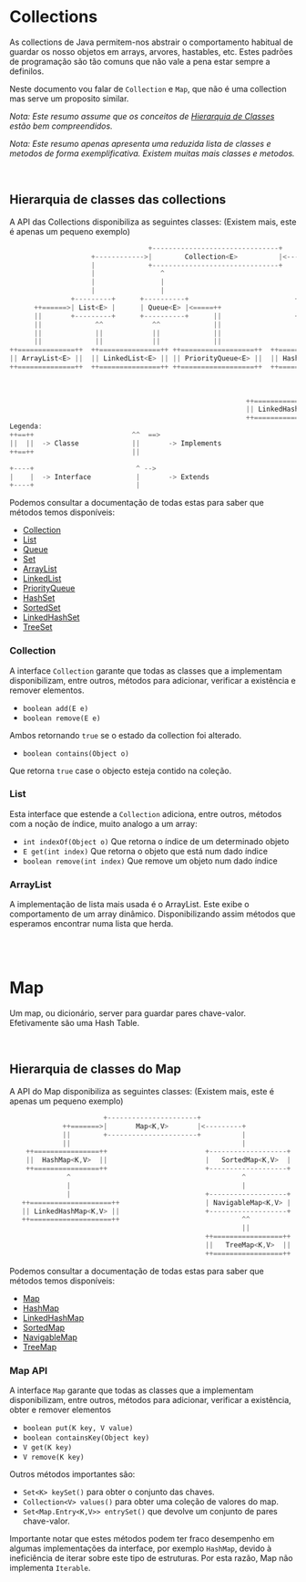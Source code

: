 # Collections
As collections de Java permitem-nos abstrair o comportamento habitual de guardar os nosso objetos em
 arrays, arvores, hastables, etc. Estes padrões de programação são tão comuns que não vale a pena estar
 sempre a definilos.

Neste documento vou falar de `Collection` e `Map`, que não é uma collection mas serve um proposito similar.
<!-- Arranjar esta frase -->

*Nota: Este resumo assume que os conceitos de [Hierarquia de Classes](./Hierarquia_de_classes.md) estão bem
 compreendidos.*

*Nota: Este resumo apenas apresenta uma reduzida lista de classes e metodos de forma
 exemplificativa. Existem muitas mais classes e metodos.*

<br>

## Hierarquia de classes das collections
A API das Collections disponibiliza as seguintes classes: (Existem mais, este é apenas um pequeno exemplo)
```Rust
                                  +-------------------------------+
                    +------------>|        Collection<E>          |<------+
                    |             +-------------------------------+       |
                    |                ^                                    |
                    |                |                                    |
                    |                |                                    |
               +---------+      +----------+                          +--------+
      ++======>| List<E> |      | Queue<E> |<=====++                  | Set<E> |<====++
      ||       +---------+      +----------+      ||                  +--------+     ||
      ||             ^^            ^^             ||                     ^^          ||
      ||             ||            ||             ||                     ||          ||
      ||             ||            ||             ||                     ||          ||
++==============++  ++===============++ ++==================++  ++============++   +--------------+
|| ArrayList<E> ||  || LinkedList<E> || || PriorityQueue<E> ||  || HashSet<E> ||   | SortedSet<E> |
++==============++  ++===============++ ++==================++  ++============++   +--------------+
                                                                       ^                  ^^
                                                                       |                  ||
                                                                       |                  ||
                                                          ++==================++   ++============++
                                                          || LinkedHashSet<E> ||   || TreeSet<E> ||
                                                          ++==================++   ++============++
Legenda:
++==++                        ^^  ==>
||  ||  -> Classe             ||       -> Implements
++==++                        ||

+----+                         ^ -->
|    |  -> Interface           |       -> Extends
+----+                         |
```

Podemos consultar a documentação de todas estas para saber que métodos temos disponíveis:

* [Collection][CollectionDocs]
* [List][ListDocs]
* [Queue][QueueDocs]
* [Set][SetDocs]
* [ArrayList][ArrayListDocs]
* [LinkedList][LinkedListDocs]
* [PriorityQueue][PriorityQueueDocs]
* [HashSet][HashSetDocs]
* [SortedSet][SortedSetDocs]
* [LinkedHashSet][LinkedHashSetDocs]
* [TreeSet][TreeSetDocs]

### Collection
A interface `Collection` garante que todas as classes que a implementam disponibilizam,
 entre outros, métodos para adicionar, verificar a existência e remover elementos.

* `boolean add(E e)`
* `boolean remove(E e)`

Ambos retornando `true` se o estado da collection foi alterado.

* `boolean contains(Object o)`

Que retorna `true` case o objecto esteja contido na coleção.

### List
Esta interface que estende a `Collection` adiciona, entre outros, métodos com a noção de índice,
 muito analogo a um array:

* `int indexOf(Object o)` Que retorna o índice de um determinado objeto
* `E get(int index)` Que retorna o objeto que está num dado índice
* `boolean remove(int index)` Que remove um objeto num dado índice

### ArrayList
A implementação de lista mais usada é o ArrayList. Este exibe o comportamento de um array dinâmico.
 Disponibilizando assim métodos que esperamos encontrar numa lista que herda.

<br><br>

# Map
Um map, ou dicionário, server para guardar pares chave-valor. Efetivamente são uma Hash Table.

<br>

## Hierarquia de classes do Map
A API do Map disponibiliza as seguintes classes: (Existem mais, este é apenas um pequeno exemplo)
```Rust
                       +----------------------+
             ++=======>|       Map<K,V>       |<---------+
             ||        +----------------------+          |
             ||                                          |
    ++================++                        +-------------------+
    ||  HashMap<K,V>  ||                        |   SortedMap<K,V>  |
    ++================++                        +-------------------+
              ^                                          ^
              |                                          |
              |                                 +-------------------+
   ++====================++                     | NavigableMap<K,V> |
   || LinkedHashMap<K,V> ||                     +-------------------+
   ++====================++                              ^^
                                                         ||
                                                ++=================++
                                                ||   TreeMap<K,V>  ||
                                                ++=================++
```
Podemos consultar a documentação de todas estas para saber que métodos temos disponíveis:
 * [Map][MapDocs]
 * [HashMap][HashMapDocs]
 * [LinkedHashMap][LinkedHashMapDocs]
 * [SortedMap][SortedMapDocs]
 * [NavigableMap][NavigableMapDocs]
 * [TreeMap][TreeMapDocs]

### Map API
A interface `Map` garante que todas as classes que a implementam disponibilizam,
 entre outros, métodos para adicionar, verificar a existência, obter e remover
 elementos

 * `boolean put(K key, V value)`
 * `boolean containsKey(Object key)`
 * `V get(K key)`
 * `V remove(K key)`

Outros métodos importantes são:

 * `Set<K> keySet()` para obter o conjunto das chaves.
 * `Collection<V> values()` para obter uma coleção de valores do map.
 * `Set<Map.Entry<K,V>> entrySet()` que devolve um conjunto de pares chave-valor.

Importante notar que estes métodos podem ter fraco desempenho em algumas
 implementações da interface, por exemplo `HashMap`, devido à ineficiência
 de iterar sobre este tipo de estruturas. Por esta razão, Map não implementa
 `Iterable`.



[CollectionDocs]:https://docs.oracle.com/javase/8/docs/api/java/util/Collection.html
[ListDocs]:https://docs.oracle.com/javase/8/docs/api/java/util/List.html
[QueueDocs]:https://docs.oracle.com/javase/8/docs/api/java/util/Queue.html
[SetDocs]:https://docs.oracle.com/javase/8/docs/api/java/util/Set.html
[ArrayListDocs]:https://docs.oracle.com/javase/8/docs/api/java/util/ArrayList.html
[LinkedListDocs]:https://docs.oracle.com/javase/8/docs/api/java/util/LinkedList.html
[PriorityQueueDocs]:https://docs.oracle.com/javase/8/docs/api/java/util/PriorityQueue.html
[HashSetDocs]:https://docs.oracle.com/javase/8/docs/api/java/util/HashSet.html
[SortedSetDocs]:https://docs.oracle.com/javase/9/docs/api/java/util/SortedSet.html
[LinkedHashSetDocs]:https://docs.oracle.com/javase/8/docs/api/java/util/LinkedHashSet.html
[TreeSetDocs]:https://docs.oracle.com/javase/8/docs/api/java/util/TreeSet.html
[MapDocs]:https://docs.oracle.com/javase/8/docs/api/java/util/Map.html
[HashMapDocs]:https://docs.oracle.com/javase/8/docs/api/java/util/HashMap.html
[LinkedHashMapDocs]:https://docs.oracle.com/javase/8/docs/api/java/util/LinkedHashMap.html
[SortedMapDocs]:https://docs.oracle.com/javase/8/docs/api/java/util/SortedMap.html
[NavigableMapDocs]:https://docs.oracle.com/javase/8/docs/api/java/util/NavigableMap.html
[TreeMapDocs]:https://docs.oracle.com/javase/8/docs/api/java/util/TreeMap.html
